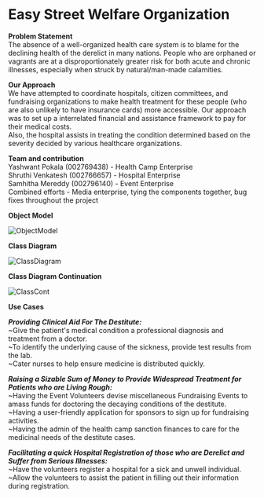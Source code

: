 # Easy Street Welfare Organization

**Problem Statement** <br /> 
The absence of a well-organized health care system is to blame for the declining health of the derelict in many nations. People who are orphaned or vagrants are at a disproportionately greater risk for both acute and chronic illnesses, especially when struck by natural/man-made calamities.

**Our Approach** <br />
We have attempted to coordinate hospitals, citizen committees, and fundraising organizations to make health treatment for these people (who are also unlikely to have insurance cards) more accessible. Our approach was to set up a interrelated financial and assistance framework to pay for their medical costs. <br />
Also, the hospital assists in treating the condition determined based on the severity decided by various healthcare organizations.

**Team and contribution** <br />
Yashwant Pokala (002769438) - Health Camp Enterprise <br />
Shruthi Venkatesh (002766657) - Hospital Enterprise <br />
Samhitha Mereddy (002796140) - Event Enterprise <br />
Combined efforts - Media enterprise, tying the components together, bug fixes throughout the project <br />


**Object Model**

![ObjectModel](https://user-images.githubusercontent.com/114696080/206938969-f3236c94-37c1-48e5-ab50-0015a493df6d.png)

**Class Diagram**

![ClassDiagram](https://user-images.githubusercontent.com/114696080/206938968-b0e34d7a-eeee-4d4f-aaac-f3e485121058.png)

**Class Diagram Continuation**

![ClassCont](https://user-images.githubusercontent.com/114696080/206938966-2cbc5948-4631-44d0-a55f-5ce9a4d953c1.png)

**Use Cases** <br />

**_Providing Clinical Aid For The Destitute:_** <br />
~Give the patient's medical condition a professional diagnosis and treatment from a doctor. <br />
~To identify the underlying cause of the sickness, provide test results from the lab. <br />
~Cater nurses to help ensure medicine is distributed quickly. <br />

**_Raising a Sizable Sum of Money to Provide Widespread Treatment for Patients who are Living Rough:_** <br />
~Having the Event Volunteers devise miscellaneous Fundraising Events to amass funds for doctoring the decaying conditions of the destitute. <br />
~Having a user-friendly application for sponsors to sign up for fundraising activities. <br />
~Having the admin of the health camp sanction finances to care for the medicinal needs of the destitute cases. <br />

**_Facilitating a quick Hospital Registration of those who are Derelict and Suffer from Serious Illnesses:_** <br />
~Have the volunteers register a hospital for a sick and unwell individual. <br />
~Allow the volunteers to assist the patient in filling out their information during registration. <br />
